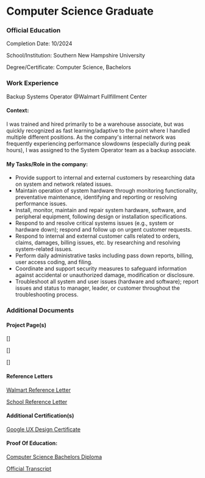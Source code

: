 # Computer Science Graduate

### Official Education 
Completion Date: 10/2024

School/Institution: Southern New Hampshire University

Degree/Certificate: Computer Science, Bachelors   




### Work Experience
Backup Systems Operator @Walmart Fullfillment Center

#### Context: 
I was trained and hired primarily to be a warehouse associate, but was quickly recognized as fast learning/adaptive to the point where I handled multiple different positions. As the company's internal network was frequently experiencing performance slowdowns (especially during peak hours), I was assigned to the System Operator team as a backup associate.

#### My Tasks/Role in the company: 

- Provide support to internal and external customers by researching data on system and network related issues. 
- Maintain operation of system hardware through monitoring functionality, preventative maintenance, identifying and reporting or resolving performance issues. 
- Install, monitor, maintain and repair system hardware, software, and peripheral equipment, following design or installation specifications. 
- Respond to and resolve critical systems issues (e.g., system or hardware down); respond and follow up on urgent customer requests. 
- Respond to internal and external customer calls related to orders, claims, damages, billing issues, etc. by researching and resolving system-related issues. 
- Perform daily administrative tasks including pass down reports, billing, user access coding, and filing. 
- Coordinate and support security measures to safeguard information against accidental or unauthorized damage, modification or disclosure. 
- Troubleshoot all system and user issues (hardware and software); report issues and status to manager, leader, or customer throughout the troubleshooting process.

### Additional Documents

#### Project Page(s)

[]

[]

[]

#### Reference Letters

[Walmart Reference Letter](https://docs.google.com/document/d/14pvasNSYurE37PibzdB0BKvhyh2LXoMy-g39LPYwutc/edit?usp=sharing)

[School Reference Letter](https://docs.google.com/document/d/1VG_KBKiCrdSVP9l29qI4rpCv2fNNerkywSg2lm8rxP4/edit?usp=sharing)

#### Additional Certification(s)

[Google UX Design Certificate](https://coursera.org/share/eb691b346b013ecf24036842fa4ff576)

#### Proof Of Education: 

[Computer Science Bachelors Diploma](https://urldefense.com/v3/__https://www.parchment.com/u/s/kd1A__;!!BeImMA!7NhdyHWxNpR0L8gKfi0c_v4-FPwFraA6fv6oZDauG_vYB52PL2IGjgUjeHMGI63S_IrBaarOYvJ-gy8JidgZvfQCAVsHmQ3-2zjK3w9V2g$)

[Official Transcript](https://drive.google.com/file/d/1yEljc4RZ1L9AaAV96b4Ftfj09GVHRozO/view?usp=sharing)
